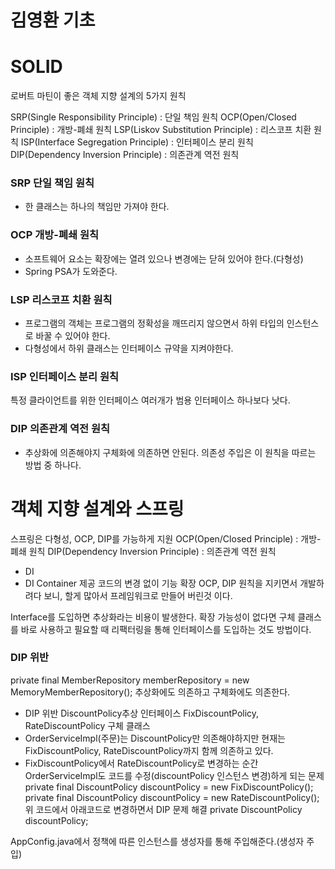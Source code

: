 # 김영환 기초

# SOLID
로버트 마틴이 좋은 객체 지향 설계의 5가지 원칙

SRP(Single Responsibility Principle) : 단일 책임 원칙
OCP(Open/Closed Principle) : 개방-폐쇄 원칙
LSP(Liskov Substitution Principle) : 리스코프 치환 원칙
ISP(Interface Segregation Principle) : 인터페이스 분리 원칙
DIP(Dependency Inversion Principle) : 의존관계 역전 원칙

### SRP 단일 책임 원칙
- 한 클래스는 하나의 책임만 가져야 한다.

### OCP 개방-폐쇄 원칙
- 소프트웨어 요소는 확장에는 열려 있으나 변경에는 닫혀 있어야 한다.(다형성)
- Spring PSA가 도와준다.

### LSP 리스코프 치환 원칙
- 프로그램의 객체는 프로그램의 정확성을 깨뜨리지 않으면서 하위 타입의 인스턴스로 바꿀 수 있어야 한다.
- 다형성에서 하위 클래스는 인터페이스 규약을 지켜야한다.

### ISP 인터페이스 분리 원칙
특정 클라이언트를 위한 인터페이스 여러개가 범용 인터페이스 하나보다 낫다.

### DIP 의존관계 역전 원칙
- 추상화에 의존해야지 구체화에 의존하면 안된다. 의존성 주입은 이 원칙을 따르는 방법 중 하나다.



# 객체 지향 설계와 스프링
스프링은 다형성, OCP, DIP를 가능하게 지원
    OCP(Open/Closed Principle) : 개방-폐쇄 원칙
    DIP(Dependency Inversion Principle) : 의존관계 역전 원칙
- DI
- DI Container 제공
코드의 변경 없이 기능 확장
OCP, DIP 원칙을 지키면서 개발하려다 보니, 할게 많아서 프레임워크로 만들어 버린것 이다.

Interface를 도입하면 추상화라는 비용이 발생한다.
확장 가능성이 없다면 구체 클래스를 바로 사용하고 필요할 때 리팩터링을 통해 인터페이스를 도입하는 것도 방법이다.


### DIP 위반
private final MemberRepository memberRepository = new MemoryMemberRepository();
추상화에도 의존하고 구체화에도 의존한다.
* DIP 위반  DiscountPolicy추상 인터페이스 FixDiscountPolicy, RateDiscountPolicy 구체 클래스
* OrderServiceImpl(주문)는 DiscountPolicy만 의존해야하지만 현재는 FixDiscountPolicy, RateDiscountPolicy까지 함께 의존하고 있다.
* FixDiscountPolicy에서 RateDiscountPolicy로 변경하는 순간 OrderServiceImpl도 코드를 수정(discountPolicy 인스턴스 변경)하게 되는 문제
private final DiscountPolicy discountPolicy = new FixDiscountPolicy();
private final DiscountPolicy discountPolicy = new RateDiscountPolicy();
위 코드에서 아래코드로 변경하면서 DIP 문제 해결
private DiscountPolicy discountPolicy;

AppConfig.java에서 정책에 따른 인스턴스를 생성자를 통해 주입해준다.(생성자 주입)

